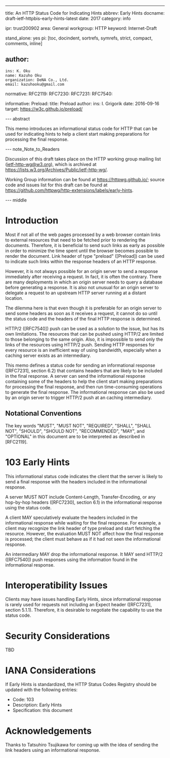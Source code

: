 ---
title: An HTTP Status Code for Indicating Hints
abbrev: Early Hints
docname: draft-ietf-httpbis-early-hints-latest
date: 2017
category: info

ipr: trust200902
area: General
workgroup: HTTP
keyword: Internet-Draft

stand_alone: yes
pi: [toc, docindent, sortrefs, symrefs, strict, compact, comments, inline]

author:
 -
    ins: K. Oku
    name: Kazuho Oku
    organization: DeNA Co., Ltd.
    email: kazuhooku@gmail.com

normative:
  RFC2119:
  RFC7230:
  RFC7231:
  RFC7540:

informative:
  Preload:
    title: Preload
    author:
      ins: I. Grigorik
    date: 2016-09-16
    target: https://w3c.github.io/preload/

--- abstract

This memo introduces an informational status code for HTTP that can be used for indicating hints to
help a client start making preparations for processing the final response.


--- note_Note_to_Readers

Discussion of this draft takes place on the HTTP working group mailing list (ietf-http-wg@w3.org),
which is archived at <https://lists.w3.org/Archives/Public/ietf-http-wg/>.

Working Group information can be found at <https://httpwg.github.io/>; source code and issues list
for this draft can be found at <https://github.com/httpwg/http-extensions/labels/early-hints>.


--- middle

# Introduction

Most if not all of the web pages processed by a web browser contain links to external resources
that need to be fetched prior to rendering the documents. Therefore, it is beneficial to send such
links as early as possible in order to minimize the time spent until the browser becomes possible
to render the document. Link header of type "preload" ([Preload]) can be used to indicate such
links within the response headers of an HTTP response.

However, it is not always possible for an origin server to send a response immediately after
receiving a request. In fact, it is often the contrary. There are many deployments in which an
origin server needs to query a database before generating a response. It is also not unusual for an
origin server to delegate a request to an upstream HTTP server running at a distant location.

The dilemma here is that even though it is preferable for an origin server to send some headers as
soon as it receives a request, it cannot do so until the status code and the headers of the final
HTTP response is determined.

HTTP/2 ([RFC7540]) push can be used as a solution to the issue, but has its own limitations. The
resources that can be pushed using HTTP/2 are limited to those belonging to the same origin. Also,
it is impossible to send only the links of the resources using HTTP/2 push. Sending HTTP responses
for every resource is an inefficient way of using bandwidth, especially when a caching server
exists as an intermediary.

This memo defines a status code for sending an informational response ([RFC7231], section 6.2) that
contains headers that are likely to be included in the final response. A server can send the
informational response containing some of the headers to help the client start making preparations
for processing the final response, and then run time-consuming operations to generate the final
response. The informational response can also be used by an origin server to trigger HTTP/2 push at
an caching intermediary.

## Notational Conventions

The key words "MUST", "MUST NOT", "REQUIRED", "SHALL", "SHALL NOT", "SHOULD", "SHOULD NOT",
"RECOMMENDED", "MAY", and "OPTIONAL" in this document are to be interpreted as described in
[RFC2119].

# 103 Early Hints

This informational status code indicates the client that the server is likely to send a final
response with the headers included in the informational response.

A server MUST NOT include Content-Length, Transfer-Encoding, or any hop-by-hop headers ([RFC7230],
section 6.1) in the informational response using the status code.

A client MAY speculatively evaluate the headers included in the informational response while
waiting for the final response. For example, a client may recognize the link header of type preload
and start fetching the resource. However, the evaluation MUST NOT affect how the final response is
processed; the client must behave as if it had not seen the informational response.

An intermediary MAY drop the informational response. It MAY send HTTP/2 ([RFC7540]) push responses
using the information found in the informational response.

# Interoperatibility Issues

Clients may have issues handling Early Hints, since informational response is rarely used for
requests not including an Expect header ([RFC7231], section 5.1.1). Therefore, it is desirable to
negotiate the capability to use the status code.

# Security Considerations

TBD

# IANA Considerations

If Early Hints is standardized, the HTTP Status Codes Registry should be updated with the following
entries:

* Code: 103
* Description: Early Hints
* Specification: this document

# Acknowledgements

Thanks to Tatsuhiro Tsujikawa for coming up with the idea of sending the link headers using an
informational response.

